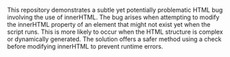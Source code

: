 This repository demonstrates a subtle yet potentially problematic HTML bug involving the use of innerHTML.  The bug arises when attempting to modify the innerHTML property of an element that might not exist yet when the script runs. This is more likely to occur when the HTML structure is complex or dynamically generated.  The solution offers a safer method using a check before modifying innerHTML to prevent runtime errors.